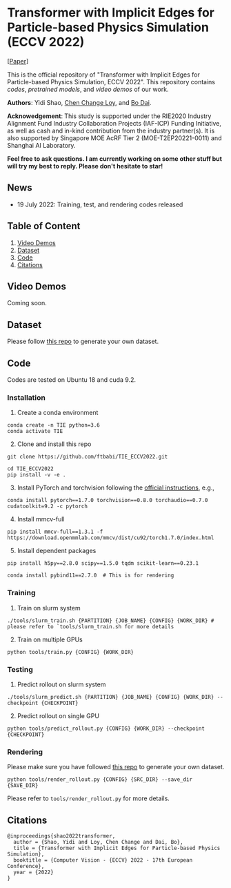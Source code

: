 # Transformer with Implicit Edges for Particle-based Physics Simulation (ECCV 2022)

\[[Paper](https://github.com/ftbabi/TIE_ECCV2022.git)\]

This is the official repository of "Transformer with Implicit Edges for Particle-based Physics Simulation, ECCV 2022". This repository contains *codes*, *pretrained models*, and *video demos* of our work.

**Authors**: Yidi Shao, [Chen Change Loy](https://www.mmlab-ntu.com/person/ccloy/),  and [Bo Dai](http://daibo.info/).

**Acknowedgement**: This study is supported under the RIE2020 Industry Alignment Fund Industry Collaboration Projects (IAF-ICP) Funding Initiative, as well as cash and in-kind contribution from the industry partner(s). It is also supported by Singapore MOE AcRF Tier 2 (MOE-T2EP20221-0011) and Shanghai AI Laboratory. 

**Feel free to ask questions. I am currently working on some other stuff but will try my best to reply. Please don't hesitate to star!** 

## News
- 19 July 2022: Training, test, and rendering codes released

## Table of Content
1. [Video Demos](#video-demos)
2. [Dataset](#dataset)
3. [Code](#code)
4. [Citations](#citations)

## Video Demos
Coming soon.

## Dataset
Please follow [this repo](https://github.com/YunzhuLi/DPI-Net.git) to generate your own dataset.

## Code
Codes are tested on Ubuntu 18 and cuda 9.2.

### Installation
1. Create a conda environment
```
conda create -n TIE python=3.6
conda activate TIE
```
2. Clone and install this repo
```
git clone https://github.com/ftbabi/TIE_ECCV2022.git

cd TIE_ECCV2022
pip install -v -e .
```
3. Install PyTorch and torchvision following the [official instructions](https://pytorch.org/get-started/locally/), e.g.,
```
conda install pytorch==1.7.0 torchvision==0.8.0 torchaudio==0.7.0 cudatoolkit=9.2 -c pytorch
```
4. Install mmcv-full
```
pip install mmcv-full==1.3.1 -f https://download.openmmlab.com/mmcv/dist/cu92/torch1.7.0/index.html
```
5. Install dependent packages

```
pip install h5py==2.8.0 scipy==1.5.0 tqdm scikit-learn==0.23.1

conda install pybind11==2.7.0  # This is for rendering
```

### Training
1. Train on slurm system
```
./tools/slurm_train.sh {PARTITION} {JOB_NAME} {CONFIG} {WORK_DIR} # please refer to `tools/slurm_train.sh for more details
```
2. Train on multiple GPUs
```
python tools/train.py {CONFIG} {WORK_DIR}
```

### Testing
1. Predict rollout on slurm system
```
./tools/slurm_predict.sh {PARTITION} {JOB_NAME} {CONFIG} {WORK_DIR} --checkpoint {CHECKPOINT}
```
2. Predict rollout on single GPU
```
python tools/predict_rollout.py {CONFIG} {WORK_DIR} --checkpoint {CHECKPOINT}
```

### Rendering
Please make sure you have followed [this repo](https://github.com/YunzhuLi/DPI-Net.git) to generate your own dataset.
```
python tools/render_rollout.py {CONFIG} {SRC_DIR} --save_dir {SAVE_DIR}
```
Please refer to `tools/render_rollout.py` for more details.

## Citations
```
@inproceedings{shao2022transformer,
  author = {Shao, Yidi and Loy, Chen Change and Dai, Bo},
  title = {Transformer with Implicit Edges for Particle-based Physics Simulation},
  booktitle = {Computer Vision - {ECCV} 2022 - 17th European Conference},
  year = {2022}
}
```
